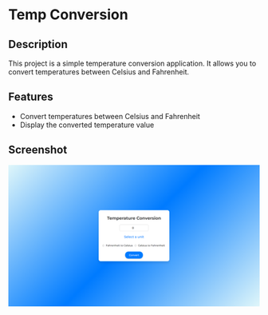# Temp Conversion

## Description
This project is a simple temperature conversion application. It allows you to convert temperatures between Celsius and Fahrenheit.

## Features
- Convert temperatures between Celsius and Fahrenheit
- Display the converted temperature value

## Screenshot
![Project Screenshot](./images/screenshot.PNG)
